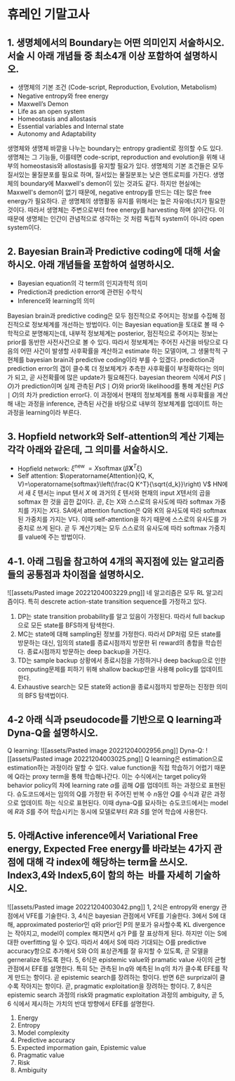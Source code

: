 # 휴레인 기말고사

## 1. 생명체에서의 Boundary는 어떤 의미인지 서술하시오. 서술 시 아래 개념들 중 최소4개 이상 포함하여 설명하시오.
- 생명체의 기본 조건 (Code-script, Reproduction, Evolution, Metabolism)
- Negative entropy와 free energy
- Maxwell’s Demon
- Life as an open system
- Homeostasis and allostasis
- Essential variables and Internal state
- Autonomy and Adaptability

생명체와 생명체 바깥을 나누는 boundary는 entropy gradient로 정의할 수도 있다. 생명체는 그 기능들, 이를테면 code-script, reproduction and evolution을 위해 내부의 homeostasis와 allostasis를 유지할 필요가 있다. 생명체의 기본 조건들은 모두 질서있는 물질분포를 필요로 하며, 질서있는 물질분포는 낮은 엔트로피를 가진다. 생명체의 boundary에 Maxwell's demon이 있는 것과도 같다. 하지만 현실에는 Maxwell's demon이 없기 때문에, negative entropy를 만드는 데는 많은 free energy가 필요하다. 곧 생명체의 생명활동 유지를 위해서는 높은 자유에너지가 필요한 것이다. 따라서 생명체는 주변으로부터 free energy를 harvesting 하며 살아간다. 이 때문에 생명체는 인간이 관념적으로 생각하는 것 처럼 독립적 system이 아니라 open system이다.



## 2. Bayesian Brain과 Predictive coding에 대해 서술하시오. 아래 개념들을 포함하여 설명하시오.
- Bayesian equation의 각 term의 인지과학적 의미
- Prediction과 prediction error에 관련된 수학식
- Inference와 learning의 의미

Bayesian brain과 predictive coding은 모두 점진적으로 주어지는 정보를 수집해 점진적으로 정보체계를 개선하는 방법이다. 이는 Bayesian equation을 토대로 볼 때 수학적으로 분명해지는데, 내부적 정보체계는 posterior, 점진적으로 주어지는 정보는 prior를 동반한 사전사건으로 볼 수 있다. 따라서 정보체계는 주어진 사건을 바탕으로 다음의 어떤 사건이 발생할 사후확률을 계산하고 estimate 하는 모델이며, 그 생물학적 구현체를 bayesian brain과 predictive coding이라 부를 수 있겠다. prediction과 prediction error의 갭이 클수록 더 정보체계가 추측한 사후확률이 부정확하다는 의미가 되고, 곧 사전확률에 많은 update가 필요해진다. bayesian theorem 식에서 $P(S \mid O)$가 prediction이며 실제 관측된 $P(S \mid O)$와 prior와 likelihood를 통해 계산된 $P(S \mid O)$의 차가 prediction error다. 이 과정에서 현재의 정보체계를 통해 사후확률을 계산해 내는 과정을 inference, 관측된 사건을 바탕으로 내부의 정보체계를 업데이트 하는 과정을 learning이라 부른다.



## 3. Hopfield network와 Self-attention의 계산 기제는 각각 아래와 같은데, 그 의미를 서술하시오.
- Hopfield network: $\xi^{\text {new }}=X \operatorname{softmax}\left(\beta \boldsymbol{X}^T \xi\right)$
- Self attention: $\operatorname{Attention}(Q, K, V)=\operatorname{softmax}\left(\frac{Q K^T}{\sqrt{d_k}}\right) V$
HN에서 새 $\xi$ 텐서는 input 텐서 $X$ 에 과거의 $\xi$ 텐서와 현재의 input $X$텐서의 곱을 softmax 한 것을 곱한 값이다. 곧, $\xi$는 X와 스스로의 유사도에 따라 softmax 가중치를 가지는 $X$다.
SA에서 attention function은 Q와 K의 유사도에 따라 softmax된 가중치를 가지는 V다. 이때 self-attention을 하기 때문에 스스로의 유사도를 가중치로 쓰게 된다.
곧 두 계산기제는 모두 스스로의 유사도에 따라 softmax 가중치를 value에 주는 방법이다.


## 4-1. 아래 그림을 참고하여 4개의 꼭지점에 있는 알고리즘들의 공통점과 차이점을 설명하시오.
![[assets/Pasted image 20221204003229.png]]
네 알고리즘은 모두 RL 알고리즘이다. 특히 descrete action-state transition sequence를 가정하고 있다.
1. DP는 state transition probability를 알고 있음이 가정된다. 따라서 full backup으로 모든 state를 BFS하게 탐색한다.
2. MC는 state에 대해 sampling된 정보를 가정한다. 따라서 DP처럼 모든 state를 방문하는 대신, 임의의 state를 종료시점까지 방문한 뒤 reward의 총합을 학습힌다. 종료시점까지 방문하는 deep backup을 가진다.
3. TD는 sample backup 상황에서 종료시점을 가정하거나 deep backup으로 인한 computing문제를 피하기 위해 shallow backup만을 사용해 policy를 업데이트한다.
4. Exhaustive search는 모든 state와 action을 종료시점까지 방문하는 진정한 의미의 BFS 탐색법이다.


## 4-2 아래 식과 pseudocode를 기반으로 Q learning과 Dyna-Q을 설명하시오.

Q learning:
![[assets/Pasted image 20221204002956.png]]
Dyna-Q:
![[assets/Pasted image 20221204003025.png]]
Q learning은 estimation으로 estimation하는 과정이라 말할 수 있다. value function을 직접 학습하기 어렵기 때문에 Q라는 proxy term을 통해 학습해나간다. 이는 수식에서는 target policy와 behavior policy의 차에 learning rate $\alpha$를 곱해 $Q$를 업데이트 하는 과정으로 표현된다. 슈도코드에서는 임의의 Q를 가정한 뒤 주어진 반복 수 $n$동안 $Q$를 수식과 같은 과정으로 업데이트 하는 식으로 표현된다. 이때 dyna-Q를 묘사하는 슈도코드에서는 model에 $R$과 $S$를 주어 학습시키는 동시에 모델로부터 $R$과 $S$를 얻어 학습에 사용한다. 


## 5. 아래Active inference에서 Variational Free energy, Expected Free energy를 바라보는 4가지 관점에 대해 각 index에 해당하는 term을 쓰시오. Index3,4와 Index5,6이 함의 하는  바를 자세히 기술하시오.
![[assets/Pasted image 20221204003042.png]]
1, 2식은 entropy와 energy 관점에서 VFE를 기술한다.
3, 4식은 bayesian 관점에서 VFE를 기술한다. 3에서 S에 대해, approximated posterior인 q와 prior인 P의 분포가 유사할수록 KL divergence는 작아지고, model이 complex 해지면서 q가 P를 잘 표상하게 된다. 하지만 이는 S에 대한 overfitting 일 수 있다. 따라서 4에서 S에 따라 기대되는 O를 predictive accuracy항으로 추가해서 S와 O의 표상관계를 잘 유지할 수 있도록, 곧 모델을 gerneralize 하도록 한다.
5, 6식은 epistemic value와 pramatic value 사이의 균형 관점에서 EFE를 설명한다. 특히 5는 관측된 $\ln q$와 예측된 $\ln q$의 차가 클수록 EFE를 작게 만드는 항이다. 곧 epistemic search를 장려하는 항이다. 반면 6은 surprizal이 클수록 작아지는 항이다. 곧, pragmatic exploitation을 장려하는 항이다.
7, 8식은 epistemic search 과정의 risk와 pragmatic exploitation 과정의 ambiguity, 곧 5, 6 식에서 제시하는 가치의 반대 방향에서 EFE를 설명한다.

1. Energy
2. Entropy
3. Model complexity
4. Predictive accuracy
5. Expected impormation gain, Epistemic value
6. Pragmatic value
7. Risk
8. Ambiguity

